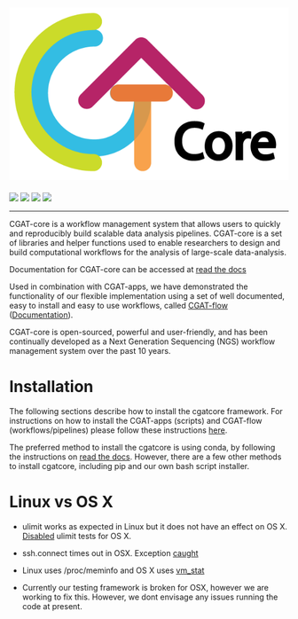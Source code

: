
![CGAT-core](https://github.com/cgat-developers/cgat-core/blob/master/docs/img/CGAT_logo.png)
----------------------------------------

<p align="left">
	<a href="https://readthedocs.org/projects/cgat-core/badge/?version=latest", alt="Documentation">
		<img src="https://readthedocs.org/projects/cgat-core/badge/?version=latest" /></a>
	<a href="https://travis-ci.org/cgat-developers/cgat-core", alt="Travis">
		<img src="https://img.shields.io/travis/cgat-developers/cgat-core.svg" /></a>
	<a href="https://twitter.com/cgat_oxford?lang=en", alt="Twitter followers">
		<img src="https://img.shields.io/twitter/url/http/shields.io.svg?style=social&logo=twitter" /></a>
	<a href="https://twitter.com/cgat_oxford?lang=en", alt="Twitter followers">
		<img src="https://img.shields.io/twitter/url/http/shields.io.svg?style=social&logo=twitter" /></a>
</p>

----------------------------------------

CGAT-core is a workflow management system that allows users to quickly and reproducibly build scalable
data analysis pipelines. CGAT-core is a set of libraries and helper functions used to enable researchers
to design and build computational workflows for the analysis of large-scale data-analysis. 

Documentation for CGAT-core can be accessed at [read the docs](http://cgat-core.readthedocs.io/en/latest/) 

Used in combination with CGAT-apps, we have demonstrated the functionality of our
flexible implementation using a set of well documented, easy to install and easy to use workflows, 
called [CGAT-flow](https://github.com/cgat-developers/cgat-flow) ([Documentation](https://www.cgat.org/downloads/public/cgatpipelines/documentation/)).

CGAT-core is open-sourced, powerful and user-friendly, and has been continually developed 
as a Next Generation Sequencing (NGS) workflow management system over the past 10 years.


Installation
============

The following sections describe how to install the cgatcore framework. For instructions on how to install
the CGAT-apps (scripts) and CGAT-flow (workflows/pipelines) please follow these instructions [here](https://www.cgat.org/downloads/public/cgatpipelines/documentation/InstallingPipelines.html).

The preferred method to install the cgatcore is using conda, by following the instructions on [read the docs](https://cgat-core.readthedocs.io/en/latest/getting_started/Installation.html). However, there are a few other methods to install cgatcore, including pip and our own bash script installer.

Linux vs OS X
=============

* ulimit works as expected in Linux but it does not have an effect on OS X. [Disabled](https://github.com/cgat-developers/cgat-core/commit/d4d9b9fb75525873b291028a622aac70c44a5065) ulimit tests for OS X.

* ssh.connect times out in OSX. Exception [caught](https://github.com/cgat-developers/cgat-core/commit/d4d9b9fb75525873b291028a622aac70c44a5065)

* Linux uses /proc/meminfo and OS X uses [vm_stat](https://github.com/cgat-developers/cgat-core/compare/bb1c75df8f42...575f0699b326)

* Currently our testing framework is broken for OSX, however we are working to fix this. However, we dont envisage any issues running the code at present.

